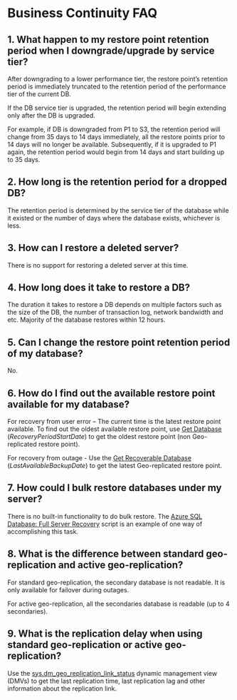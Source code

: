 <properties 
   pageTitle="SQL Database Business Continuity FAQ" 
   description="Common questions and answers that customers ask about built-in and optional features for business continuity and disaster recovery with Azure SQL Database." 
   services="sql-database" 
   documentationCenter="" 
   authors="elfisher" 
   manager="jeffreyg" 
   editor="monicar"/>

<tags
   ms.service="sql-database"
   ms.devlang="NA"
   ms.topic="article"
   ms.tgt_pltfrm="NA"
   ms.workload="data-management" 
   ms.date="11/16/2015"
   ms.author="elfish"/>

# Business Continuity FAQ
## 1.    What happen to my restore point retention period when I downgrade/upgrade by service tier?
After downgrading to a lower performance tier, the restore point’s retention period is immediately truncated to the retention period of the performance tier of the current DB. 

If the DB service tier is upgraded, the retention period will begin extending only after the DB is upgraded. 

For example, if DB is downgraded from P1 to S3, the retention period will change from 35 days to 14 days immediately, all the restore points prior to 14 days will no longer be available. Subsequently, if it is upgraded to P1 again, the retention period would begin from 14 days and start building up to 35 days.

## 2.    How long is the retention period for a dropped DB?
The retention period is determined by the service tier of the database while it existed or the number of days where the database exists, whichever is less.

## 3.    How can I restore a deleted server?
There is no support for restoring a deleted server at this time. 

## 4.    How long does it take to restore a DB?
The duration it takes to restore a DB depends on multiple factors such as the size of the DB, the number of transaction log, network bandwidth and etc. Majority of the database restores within 12 hours.

## 5.    Can I change the restore point retention period of my database?
No. 

## 6.    How do I find out the available restore point available for my database?
For recovery from user error – The current time is the latest restore point available. To find out the oldest available restore point, use [Get Database](https://msdn.microsoft.com/library/dn505708.aspx) (*RecoveryPeriodStartDate*) to get the oldest restore point (non Geo-replicated restore point).

For recovery from outage - Use the [Get Recoverable Database](https://msdn.microsoft.com/library/dn800985.aspx) (*LastAvailableBackupDate*) to get the latest Geo-replicated restore point.

## 7.    How could I bulk restore databases under my server?
There is no built-in functionality to do bulk restore. The [Azure SQL Database: Full Server Recovery](https://gallery.technet.microsoft.com/Azure-SQL-Database-Full-82941666) script is an example of one way of accomplishing this task. 

## 8.    What is the difference between standard geo-replication and active geo-replication?
For standard geo-replication, the secondary database is not readable. It is only available for failover during outages.

For active geo-replication, all the secondaries database is readable (up to 4 secondaries).

## 9.    What is the replication delay when using standard geo-replication or active geo-replication?
Use the [sys.dm_geo_replication_link_status](https://msdnstage.redmond.corp.microsoft.com/library/mt575504.aspx) dynamic management view (DMVs) to get the last replication time, last replication lag and other information about the replication link.

